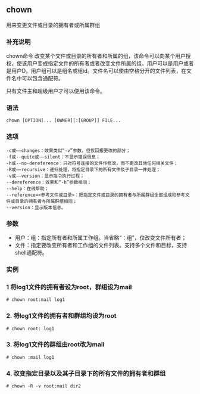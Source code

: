 ## chown ##

用来变更文件或目录的拥有者或所属群组

### 补充说明 ###

chown命令 改变某个文件或目录的所有者和所属的组，该命令可以向某个用户授权，使该用户变成指定文件的所有者或者改变文件所属的组。用户可以是用户或者是用户D，用户组可以是组名或组id。文件名可以使由空格分开的文件列表，在文件名中可以包含通配符。

只有文件主和超级用户才可以便用该命令。


###  语法

	chown [OPTION]... [OWNER][:[GROUP]] FILE...

###  选项

	-c或——changes：效果类似“-v”参数，但仅回报更改的部分；
	-f或--quite或——silent：不显示错误信息；
	-h或--no-dereference：只对符号连接的文件作修改，而不更改其他任何相关文件；
	-R或——recursive：递归处理，将指定目录下的所有文件及子目录一并处理；
	-v或——version：显示指令执行过程；
	--dereference：效果和“-h”参数相同；
	--help：在线帮助；
	--reference=<参考文件或目录>：把指定文件或目录的拥有者与所属群组全部设成和参考文件或目录的拥有者与所属群组相同；
	--version：显示版本信息。

###  参数 

- 用户：组：指定所有者和所属工作组。当省略“：组”，仅改变文件所有者；
- 文件：指定要改变所有者和工作组的文件列表。支持多个文件和目标，支持shell通配符。

###  实例

### 1 将log1文件的拥有者设为root，群组设为mail
	
	# chown root:mail log1
	
### 2. 将log1文件的拥有者和群组均设为root

	# chown root: log1
	
### 3. 将log1文件的群组由root改为mail
	
	# chown :mail log1
	
###  4. 改变指定目录以及其子目录下的所有文件的拥有者和群组

	# chown -R -v root:mail dir2
	
